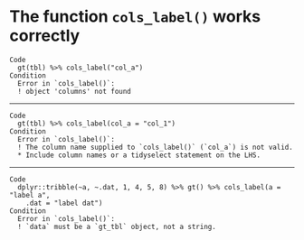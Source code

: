 # The function `cols_label()` works correctly

    Code
      gt(tbl) %>% cols_label("col_a")
    Condition
      Error in `cols_label()`:
      ! object 'columns' not found

---

    Code
      gt(tbl) %>% cols_label(col_a = "col_1")
    Condition
      Error in `cols_label()`:
      ! The column name supplied to `cols_label()` (`col_a`) is not valid.
      * Include column names or a tidyselect statement on the LHS.

---

    Code
      dplyr::tribble(~a, ~.dat, 1, 4, 5, 8) %>% gt() %>% cols_label(a = "label a",
        .dat = "label dat")
    Condition
      Error in `cols_label()`:
      ! `data` must be a `gt_tbl` object, not a string.

